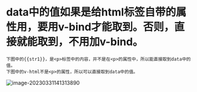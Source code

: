 # data中的值如果是给html标签自带的属性用，要用v-bind才能取到。否则，直接就能取到，不用加v-bind。

```
下图中的{{str1}}，是<p>标签中的内容，并不是在<p>的属性中，所以能直接取到data中的值。
下图中的v-html不是<p>的属性，所以可以直接取到data中的值。
```

![image-20230331141313890](C:\Users\patrick\AppData\Roaming\Typora\typora-user-images\image-20230331141313890.png)